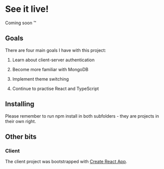 # See it live!

Coming soon &trade;

## Goals

There are four main goals I have with this project:

1) Learn about client-server authentication

2) Become more familiar with MongoDB

3) Implement theme switching

4) Continue to practise React and TypeScript

## Installing

Please remember to run npm install in both subfolders - they are projects in their own right.

## Other bits

### Client

The client project was bootstrapped with [Create React App](https://github.com/facebook/create-react-app).
